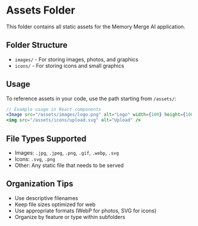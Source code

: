 # Assets Folder

This folder contains all static assets for the Memory Merge AI application.

## Folder Structure

- `images/` - For storing images, photos, and graphics
- `icons/` - For storing icons and small graphics

## Usage

To reference assets in your code, use the path starting from `/assets/`:

```jsx
// Example usage in React components
<Image src="/assets/images/logo.png" alt="Logo" width={100} height={100} />
<img src="/assets/icons/upload.svg" alt="Upload" />
```

## File Types Supported

- Images: `.jpg`, `.jpeg`, `.png`, `.gif`, `.webp`, `.svg`
- Icons: `.svg`, `.png`
- Other: Any static file that needs to be served

## Organization Tips

- Use descriptive filenames
- Keep file sizes optimized for web
- Use appropriate formats (WebP for photos, SVG for icons)
- Organize by feature or type within subfolders
